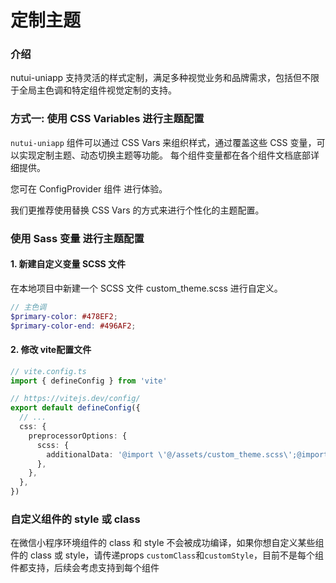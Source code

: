 # 定制主题

### 介绍

nutui-uniapp 支持灵活的样式定制，满足多种视觉业务和品牌需求，包括但不限于全局主色调和特定组件视觉定制的支持。

### 方式一: 使用 CSS Variables 进行主题配置

`nutui-uniapp` 组件可以通过 CSS Vars 来组织样式，通过覆盖这些 CSS 变量，可以实现定制主题、动态切换主题等功能。 每个组件变量都在各个组件文档底部详细提供。

您可在 ConfigProvider 组件 进行体验。

我们更推荐使用替换 CSS Vars 的方式来进行个性化的主题配置。

### 使用 Sass 变量 进行主题配置

#### 1. 新建自定义变量 SCSS 文件
在本地项目中新建一个 SCSS 文件 custom_theme.scss 进行自定义。

  ```scss
  // 主色调
$primary-color: #478EF2;
$primary-color-end: #496AF2;
  ```

#### 2. 修改 vite配置文件

```ts
// vite.config.ts
import { defineConfig } from 'vite'

// https://vitejs.dev/config/
export default defineConfig({
  // ...
  css: {
    preprocessorOptions: {
      scss: {
        additionalData: '@import \'@/assets/custom_theme.scss\';@import \'nutui-uniapp/styles/variables.scss\';',
      },
    },
  },
})
```

### 自定义组件的 style 或 class

在微信小程序环境组件的 class 和 style 不会被成功编译，如果你想自定义某些组件的 class 或 style，请传递props `customClass`和`customStyle`，目前不是每个组件都支持，后续会考虑支持到每个组件
